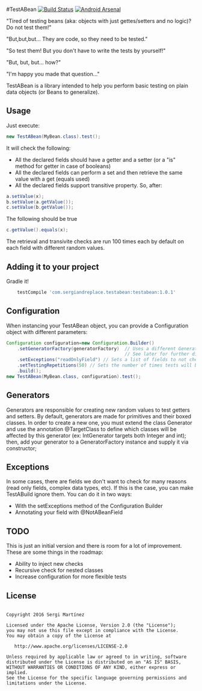 #TestABean [![Build Status](https://travis-ci.org/sergiandreplace/TestABean.svg?branch=master)](https://travis-ci.org/sergiandreplace/TestABean) [![Android Arsenal](https://img.shields.io/badge/Android%20Arsenal-TestABean-brightgreen.svg?style=flat)](http://android-arsenal.com/details/1/3345)

"Tired of testing beans (aka: objects with just gettes/setters and no logic)? Do not test them!"

"But,but,but... They are code, so they need to be tested."

"So test them! But you don't have to write the tests by yourself!"

"But, but, but... how?"

"I'm happy you made that question..."

TestABean is a library intended to help you perform basic testing on plain data objects (or Beans to generalize).

## Usage 

Just execute:

``` Java
new TestABean(MyBean.class).test();
```

It will check the following:

* All the declared fields should have a getter and a setter (or a "is" method for getter in case of booleans)
* All the declared fields can perform a set and then retrieve the same value with a get (equals used)
* All the declared fields support transitive property. So, after:

``` Java
a.setValue(x);
b.setValue(a.getValue());
c.setValue(b.getValue());
```

The following should be true

``` Java
c.getValue().equals(x);
```

The retrieval and transivite checks are run 100 times each by default on each field with different random values.

## Adding it to your project

Gradle it!

```Groovy
    testCompile 'com.sergiandreplace.testabean:testabean:1.0.1'
```

## Configuration

When instancing your TestABean object, you can provide a Configuration object with different parameters:

``` Java
Configuration configuration=new Configuration.Builder()
    .setGeneratorFactory(generatorFactory)  // Uses a different GeneratorFactory
                                            // See later for further discussion
    .setExceptions("readOnlyField") // Sets a list of fields to not check (readonly, with logic, etc)
    .setTestingRepetitions(50) // Sets the number of times tests will be repeated. 100 by default.
    .build();
new TestABean(MyBean.class, configuration).test();
```

## Generators

Generators are responsible for creating new random values to test getters and setters. By default, generators are made for primitives and their boxed classes. 
In order to create a new one, you must extend the class Generator<T> and use the annotation @TargetClass to define which classes will be affected by this generator
(ex: IntGenerator targets both Integer and int); then, add your generator to a GeneratorFactory instance and supply it via constructor;

## Exceptions

In some cases, there are fields we don't want to check for many reasons (read only fields, complex data types, etc). If this is the case, you can
make TestABuild ignore them. You can do it in two ways:

* With the setExceptions method of the Configuration Builder
* Annotating your field with @NotABeanField

## TODO

This is just an initial version and there is room for a lot of improvement. These are some things in the roadmap:

* Ability to inject new checks
* Recursive check for nested classes
* Increase configuration for more flexible tests

## License

```

Copyright 2016 Sergi Martínez

Licensed under the Apache License, Version 2.0 (the "License");
you may not use this file except in compliance with the License.
You may obtain a copy of the License at

   http://www.apache.org/licenses/LICENSE-2.0

Unless required by applicable law or agreed to in writing, software
distributed under the License is distributed on an "AS IS" BASIS,
WITHOUT WARRANTIES OR CONDITIONS OF ANY KIND, either express or implied.
See the License for the specific language governing permissions and
limitations under the License.
```
